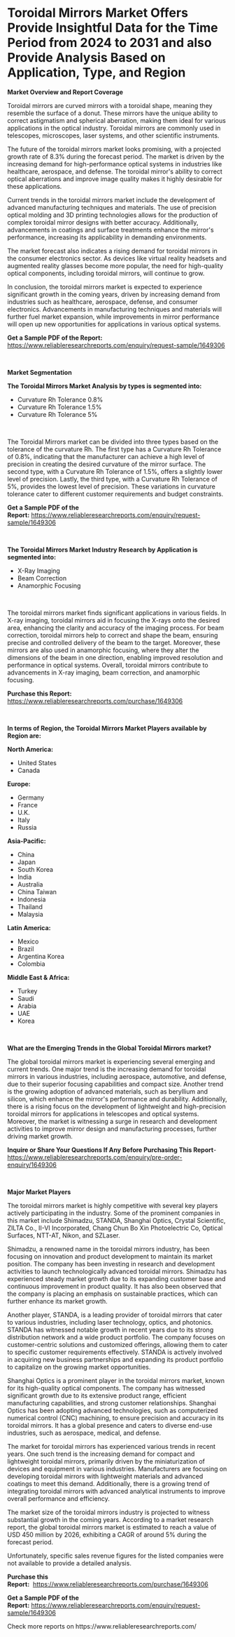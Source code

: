 <p><h1>Toroidal Mirrors Market Offers Provide Insightful Data for the Time Period from 2024 to 2031 and also Provide Analysis Based on Application, Type, and Region</h1></p><p><strong>Market Overview and Report Coverage</strong></p>
<p><p>Toroidal mirrors are curved mirrors with a toroidal shape, meaning they resemble the surface of a donut. These mirrors have the unique ability to correct astigmatism and spherical aberration, making them ideal for various applications in the optical industry. Toroidal mirrors are commonly used in telescopes, microscopes, laser systems, and other scientific instruments.</p><p>The future of the toroidal mirrors market looks promising, with a projected growth rate of 8.3% during the forecast period. The market is driven by the increasing demand for high-performance optical systems in industries like healthcare, aerospace, and defense. The toroidal mirror's ability to correct optical aberrations and improve image quality makes it highly desirable for these applications.</p><p>Current trends in the toroidal mirrors market include the development of advanced manufacturing techniques and materials. The use of precision optical molding and 3D printing technologies allows for the production of complex toroidal mirror designs with better accuracy. Additionally, advancements in coatings and surface treatments enhance the mirror's performance, increasing its applicability in demanding environments.</p><p>The market forecast also indicates a rising demand for toroidal mirrors in the consumer electronics sector. As devices like virtual reality headsets and augmented reality glasses become more popular, the need for high-quality optical components, including toroidal mirrors, will continue to grow.</p><p>In conclusion, the toroidal mirrors market is expected to experience significant growth in the coming years, driven by increasing demand from industries such as healthcare, aerospace, defense, and consumer electronics. Advancements in manufacturing techniques and materials will further fuel market expansion, while improvements in mirror performance will open up new opportunities for applications in various optical systems.</p></p>
<p><strong>Get a Sample PDF of the Report:</strong> <a href="https://www.reliableresearchreports.com/enquiry/request-sample/1649306">https://www.reliableresearchreports.com/enquiry/request-sample/1649306</a></p>
<p>&nbsp;</p>
<p><strong>Market Segmentation</strong></p>
<p><strong>The Toroidal Mirrors Market Analysis by types is segmented into:</strong></p>
<p><ul><li>Curvature Rh Tolerance 0.8%</li><li>Curvature Rh Tolerance 1.5%</li><li>Curvature Rh Tolerance 5%</li></ul></p>
<p>&nbsp;</p>
<p><p>The Toroidal Mirrors market can be divided into three types based on the tolerance of the curvature Rh. The first type has a Curvature Rh Tolerance of 0.8%, indicating that the manufacturer can achieve a high level of precision in creating the desired curvature of the mirror surface. The second type, with a Curvature Rh Tolerance of 1.5%, offers a slightly lower level of precision. Lastly, the third type, with a Curvature Rh Tolerance of 5%, provides the lowest level of precision. These variations in curvature tolerance cater to different customer requirements and budget constraints.</p></p>
<p><strong>Get a Sample PDF of the Report:</strong>&nbsp;<a href="https://www.reliableresearchreports.com/enquiry/request-sample/1649306">https://www.reliableresearchreports.com/enquiry/request-sample/1649306</a></p>
<p>&nbsp;</p>
<p><strong>The Toroidal Mirrors Market Industry Research by Application is segmented into:</strong></p>
<p><ul><li>X-Ray Imaging</li><li>Beam Correction</li><li>Anamorphic Focusing</li></ul></p>
<p>&nbsp;</p>
<p><p>The toroidal mirrors market finds significant applications in various fields. In X-ray imaging, toroidal mirrors aid in focusing the X-rays onto the desired area, enhancing the clarity and accuracy of the imaging process. For beam correction, toroidal mirrors help to correct and shape the beam, ensuring precise and controlled delivery of the beam to the target. Moreover, these mirrors are also used in anamorphic focusing, where they alter the dimensions of the beam in one direction, enabling improved resolution and performance in optical systems. Overall, toroidal mirrors contribute to advancements in X-ray imaging, beam correction, and anamorphic focusing.</p></p>
<p><strong>Purchase this Report:</strong>&nbsp; <a href="https://www.reliableresearchreports.com/purchase/1649306">https://www.reliableresearchreports.com/purchase/1649306</a></p>
<p>&nbsp;</p>
<p><strong>In terms of Region, the Toroidal Mirrors Market Players available by Region are:</strong></p>
<p>
    <p> <strong> North America: </strong>
        <ul>
            <li>United States</li>
            <li>Canada</li>
        </ul>
        </p> 
    <p> <strong> Europe: </strong>
        <ul>
            <li>Germany</li>
            <li>France</li>
            <li>U.K.</li>
            <li>Italy</li>
            <li>Russia</li>
        </ul>
        </p> 
    <p> <strong> Asia-Pacific: </strong>
        <ul>
            <li>China</li>
            <li>Japan</li>
            <li>South Korea</li>
            <li>India</li>
            <li>Australia</li>
            <li>China Taiwan</li>
            <li>Indonesia</li>
            <li>Thailand</li>
            <li>Malaysia</li>
        </ul>
        </p> 
    <p> <strong> Latin America: </strong>
        <ul>
            <li>Mexico</li>
            <li>Brazil</li>
            <li>Argentina Korea</li>
            <li>Colombia</li>
        </ul>
        </p> 
    <p> <strong> Middle East & Africa: </strong>
        <ul>
            <li>Turkey</li>
            <li>Saudi</li>
            <li>Arabia</li>
            <li>UAE</li>
            <li>Korea</li>
        </ul>
    </p>
    </p>
<p>&nbsp;</p>
<p><strong>What are the Emerging Trends in the Global Toroidal Mirrors market?</strong></p>
<p><p>The global toroidal mirrors market is experiencing several emerging and current trends. One major trend is the increasing demand for toroidal mirrors in various industries, including aerospace, automotive, and defense, due to their superior focusing capabilities and compact size. Another trend is the growing adoption of advanced materials, such as beryllium and silicon, which enhance the mirror's performance and durability. Additionally, there is a rising focus on the development of lightweight and high-precision toroidal mirrors for applications in telescopes and optical systems. Moreover, the market is witnessing a surge in research and development activities to improve mirror design and manufacturing processes, further driving market growth.</p></p>
<p><strong>Inquire or Share Your Questions If Any Before Purchasing This Report</strong>- <a href="https://www.reliableresearchreports.com/enquiry/pre-order-enquiry/1649306">https://www.reliableresearchreports.com/enquiry/pre-order-enquiry/1649306</a></p>
<p>&nbsp;</p>
<p><strong>Major Market Players</strong></p>
<p><p>The toroidal mirrors market is highly competitive with several key players actively participating in the industry. Some of the prominent companies in this market include Shimadzu, STANDA, Shanghai Optics, Crystal Scientific, ZILTA Co., II-VI Incorporated, Chang Chun Bo Xin Photoelectric Co, Optical Surfaces, NTT-AT, Nikon, and SZLaser.</p><p>Shimadzu, a renowned name in the toroidal mirrors industry, has been focusing on innovation and product development to maintain its market position. The company has been investing in research and development activities to launch technologically advanced toroidal mirrors. Shimadzu has experienced steady market growth due to its expanding customer base and continuous improvement in product quality. It has also been observed that the company is placing an emphasis on sustainable practices, which can further enhance its market growth.</p><p>Another player, STANDA, is a leading provider of toroidal mirrors that cater to various industries, including laser technology, optics, and photonics. STANDA has witnessed notable growth in recent years due to its strong distribution network and a wide product portfolio. The company focuses on customer-centric solutions and customized offerings, allowing them to cater to specific customer requirements effectively. STANDA is actively involved in acquiring new business partnerships and expanding its product portfolio to capitalize on the growing market opportunities.</p><p>Shanghai Optics is a prominent player in the toroidal mirrors market, known for its high-quality optical components. The company has witnessed significant growth due to its extensive product range, efficient manufacturing capabilities, and strong customer relationships. Shanghai Optics has been adopting advanced technologies, such as computerized numerical control (CNC) machining, to ensure precision and accuracy in its toroidal mirrors. It has a global presence and caters to diverse end-use industries, such as aerospace, medical, and defense.</p><p>The market for toroidal mirrors has experienced various trends in recent years. One such trend is the increasing demand for compact and lightweight toroidal mirrors, primarily driven by the miniaturization of devices and equipment in various industries. Manufacturers are focusing on developing toroidal mirrors with lightweight materials and advanced coatings to meet this demand. Additionally, there is a growing trend of integrating toroidal mirrors with advanced analytical instruments to improve overall performance and efficiency.</p><p>The market size of the toroidal mirrors industry is projected to witness substantial growth in the coming years. According to a market research report, the global toroidal mirrors market is estimated to reach a value of USD 450 million by 2026, exhibiting a CAGR of around 5% during the forecast period.</p><p>Unfortunately, specific sales revenue figures for the listed companies were not available to provide a detailed analysis.</p></p>
<p><strong>Purchase this Report:</strong>&nbsp;&nbsp;<a href="https://www.reliableresearchreports.com/purchase/1649306">https://www.reliableresearchreports.com/purchase/1649306</a></p>
<p></p>
<p><strong>Get a Sample PDF of the Report:</strong>&nbsp;<a href="https://www.reliableresearchreports.com/enquiry/request-sample/1649306">https://www.reliableresearchreports.com/enquiry/request-sample/1649306</a></p>
<p>Check more reports on https://www.reliableresearchreports.com/</p>